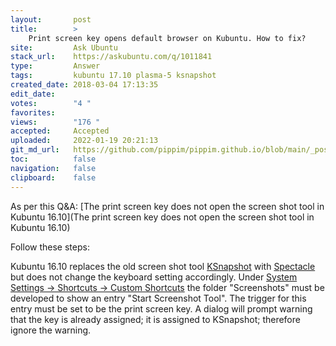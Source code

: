 ```yaml
---
layout:       post
title:        >
    Print screen key opens default browser on Kubuntu. How to fix?
site:         Ask Ubuntu
stack_url:    https://askubuntu.com/q/1011841
type:         Answer
tags:         kubuntu 17.10 plasma-5 ksnapshot
created_date: 2018-03-04 17:13:35
edit_date:    
votes:        "4 "
favorites:    
views:        "176 "
accepted:     Accepted
uploaded:     2022-01-19 20:21:13
git_md_url:   https://github.com/pippim/pippim.github.io/blob/main/_posts/2018/2018-03-04-Print-screen-key-opens-default-browser-on-Kubuntu.-How-to-fix^.md
toc:          false
navigation:   false
clipboard:    false
---
```


As per this Q&A: [The print screen key does not open the screen shot tool in Kubuntu 16.10](The print screen key does not open the screen shot tool in Kubuntu 16.10)

Follow these steps:

Kubuntu 16.10 replaces the old screen shot tool [KSnapshot][1] with [Spectacle][2] but does not change the keyboard setting accordingly. Under [System Settings -> Shortcuts -> Custom Shortcuts][3] the folder "Screenshots" must be developed to show an entry "Start Screenshot Tool". The trigger for this entry must be set to be the print screen key. A dialog will prompt warning that the key is already assigned; it is assigned to KSnapshot; therefore ignore the warning.


  [1]: https://www.kde.org/applications/graphics/ksnapshot/
  [2]: https://www.kde.org/applications/graphics/spectacle/
  [3]: https://userbase.kde.org/System_Settings/Shortcuts_and_Gestures#Custom_Shortcuts
